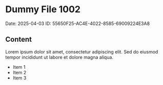 # Dummy File 1002

Date: 2025-04-03
ID: 55650F25-AC4E-4022-8585-69009224E3A8

## Content

Lorem ipsum dolor sit amet, consectetur adipiscing elit.
Sed do eiusmod tempor incididunt ut labore et dolore magna aliqua.

* Item 1
* Item 2
* Item 3

